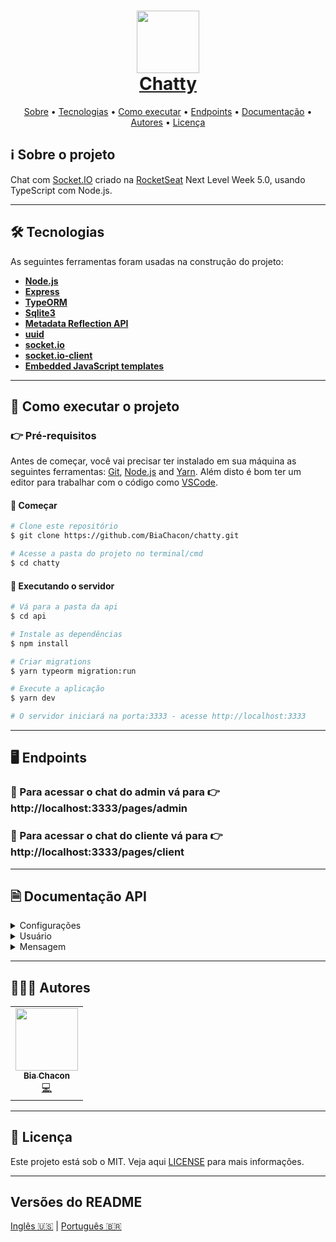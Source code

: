<h1 align="center" style="color:#0091EA; font-weight:bold;">
     <img 
    src="https://user-images.githubusercontent.com/42190754/115914607-8cb1df80-a448-11eb-9ac2-75118d5ce63a.png"
    float="center"
    width="100" height="100"
    />
    <br/>
  <a href="#"> Chatty </a>
</h1>

<p align="center">
 <a href="#ℹ%EF%B8%8F-sobre-o-projeto">Sobre</a> •
 <a href="#-tecnologias">Tecnologias</a> •
 <a href="#-como-executar-o-projeto">Como executar</a> •
 <a href="#%EF%B8%8F-endpoints">Endpoints</a> •
 <a href="#-documentação-API">Documentação</a> •
 <a href="#-autores">Autores</a> •
 <a href="#-licença">Licença</a>
</p>

## ℹ️ Sobre o projeto

Chat com [Socket.IO](https://socket.io/) criado na [RocketSeat](https://rocketseat.com.br/) Next Level Week 5.0, usando TypeScript com Node.js.

---

## 🛠 Tecnologias

As seguintes ferramentas foram usadas na construção do projeto:

- **[Node.js](https://nodejs.org/en/)**
- **[Express](https://expressjs.com/)**
- **[TypeORM](https://www.npmjs.com/package/typeorm)**
- **[Sqlite3](https://www.npmjs.com/package/sqlite3)**
- **[Metadata Reflection API](https://www.npmjs.com/package/reflect-metadata)**
- **[uuid](https://www.npmjs.com/package/uuid)**
- **[socket.io](https://www.npmjs.com/package/socket.io)**
- **[socket.io-client](https://www.npmjs.com/package/socket.io-client)**
- **[Embedded JavaScript templates](https://www.npmjs.com/package/ejs)**

---

## 🚀 Como executar o projeto

### 👉 Pré-requisitos

Antes de começar, você vai precisar ter instalado em sua máquina as seguintes ferramentas: [Git](https://git-scm.com), [Node.js](https://nodejs.org/en/) and [Yarn](https://yarnpkg.com/). Além disto é bom ter um editor para trabalhar com o código como [VSCode](https://code.visualstudio.com/).

#### 🏁 Começar

```bash
# Clone este repositório
$ git clone https://github.com/BiaChacon/chatty.git

# Acesse a pasta do projeto no terminal/cmd
$ cd chatty
```

#### 🎲 Executando o servidor

```bash
# Vá para a pasta da api
$ cd api

# Instale as dependências
$ npm install

# Criar migrations
$ yarn typeorm migration:run

# Execute a aplicação
$ yarn dev

# O servidor iniciará na porta:3333 - acesse http://localhost:3333

```

---

## 🖥️ Endpoints

### 💠 Para acessar o chat do admin vá para 👉 http://localhost:3333/pages/admin

### 💠 Para acessar o chat do cliente vá para 👉 http://localhost:3333/pages/client

---

## 🗎 Documentação API

<details>
  <summary>Configurações</summary>

### 📍 Criar Configuração [/settings] [POST]

#### **Request**

- Body

```bash
{
    "chat": "true",
    "username": "admin"
}
```

#### **Response 201 (application/json)**

```bash
[
  {
    "id": "admin_id",
    "username": "admin",
    "chat": "true",
    "updated_at": "2021-04-22T19:22:37.000Z",
    "created_at": "2021-04-22T19:22:37.000Z"
}
]
```

### 📍 Atualizar Configuração [/settings/admin] [PUT]

#### **Request**

- Body

```bash
{
    "chat": "false"
}
```

#### **Response 201**

 </details>

<details>
  <summary>Usuário</summary>

### 📍Criar Usuário [/users] [POST]

#### **Request**

- Body

```bash
{
    "email": "example@email.com"
}
```

#### **Response 201 (application/json)**

```bash
[
 {
    "id": "user_id",
    "email": "example@email.com",
    "created_at": "2021-04-22T19:37:24.000Z"
}
]
```

 </details>

<details>
  <summary>Mensagem</summary>

### 📍Enviar Mensagem [/messages] [POST]

#### **Request**

- Body

```bash
{
    "user_id": "user_id",
    "text": "message"
}
```

#### **Response 201 (application/json)**

```bash
[
  {
    "id": "message_id",
    "text": "message",
    "user_id": "user_id",
    "created_at": "2021-04-23T19:40:02.000Z"
  }
]
```

### 📍Listar mensagens de um usuário [/messages/:user_id] [GET]

#### **Response 201 (application/json)**

```bash
[
  {
    "id": "message_id",
    "admin_id": "admin_id",
    "text": "message",
    "user_id": "user_id",
    "created_at": "2021-04-22T19:40:02.000Z",
    "user": {
      "id": "user_id",
      "email": "example@email.com",
      "created_at": "2021-04-22T19:37:24.000Z"
    }
  }
]
```

</details>

---

## 👩🏽‍💻 Autores

<table>
  <tr>
    <td align="center"><a href="https://github.com/biachacon"><img src="https://avatars1.githubusercontent.com/u/42190754?s=460&u=a5cbe42a4868b2bac9615226044b9cec15cee418&v=4" width="100px;" alt=""/><br /><sub><b>Bia Chacon</b></sub></a><br /><a href="https://github.com/BiaChacon/chatty" title="Code">💻</a></td>
  <tr>
</table>

---

## 📝 Licença

Este projeto está sob o MIT. Veja aqui [LICENSE](https://github.com/BiaChacon/chatty/blob/main/LICENSE) para mais informações.

---

## Versões do README

[Inglês 🇺🇸](./README.md) | [Português 🇧🇷](./README.pt-br.md)
